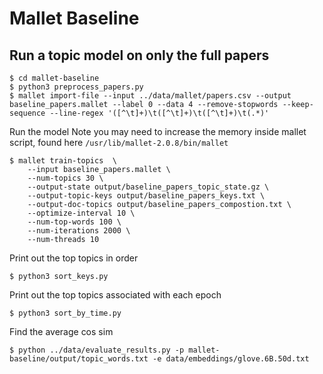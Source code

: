 # Mallet Baseline

## Run a topic model on only the full papers
```
$ cd mallet-baseline
$ python3 preprocess_papers.py
$ mallet import-file --input ../data/mallet/papers.csv --output baseline_papers.mallet --label 0 --data 4 --remove-stopwords --keep-sequence --line-regex '([^\t]+)\t([^\t]+)\t([^\t]+)\t(.*)'
```

Run the model
Note you may need to increase the memory inside mallet script, found here `/usr/lib/mallet-2.0.8/bin/mallet`
```
$ mallet train-topics  \
    --input baseline_papers.mallet \
    --num-topics 30 \
    --output-state output/baseline_papers_topic_state.gz \
    --output-topic-keys output/baseline_papers_keys.txt \
    --output-doc-topics output/baseline_papers_compostion.txt \
    --optimize-interval 10 \
    --num-top-words 100 \
    --num-iterations 2000 \
    --num-threads 10
```

Print out the top topics in order
```
$ python3 sort_keys.py
```

Print out the top topics associated with each epoch
```
$ python3 sort_by_time.py
```

Find the average cos sim
```
$ python ../data/evaluate_results.py -p mallet-baseline/output/topic_words.txt -e data/embeddings/glove.6B.50d.txt
```

